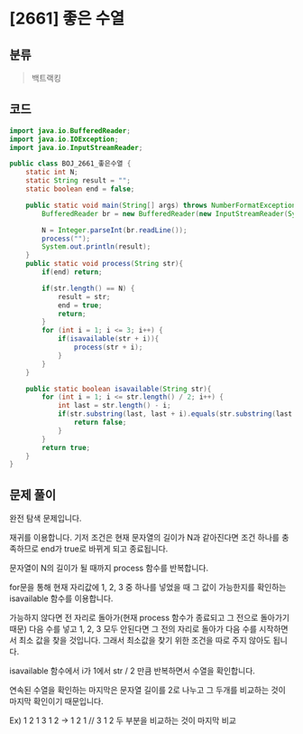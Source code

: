 # [2661] 좋은 수열

## 분류
> 백트랙킹

## 코드
```java
import java.io.BufferedReader;
import java.io.IOException;
import java.io.InputStreamReader;

public class BOJ_2661_좋은수열 {
    static int N;
    static String result = "";
    static boolean end = false;

    public static void main(String[] args) throws NumberFormatException, IOException {
        BufferedReader br = new BufferedReader(new InputStreamReader(System.in));

        N = Integer.parseInt(br.readLine());
        process("");
        System.out.println(result);
    }
    public static void process(String str){
        if(end) return;

        if(str.length() == N) {
            result = str;
            end = true;
            return;
        }
        for (int i = 1; i <= 3; i++) {
            if(isavailable(str + i)){
                process(str + i);
            }
        }
    }

    public static boolean isavailable(String str){
        for (int i = 1; i <= str.length() / 2; i++) {
            int last = str.length() - i;
            if(str.substring(last, last + i).equals(str.substring(last - i, last))){
                return false;
            }
        }
        return true;
    }
}
```

## 문제 풀이
완전 탐색 문제입니다.

재귀를 이용합니다. 기저 조건은 현재 문자열의 길이가 N과 같아진다면 조건 하나를 충족하므로 end가 true로 바뀌게 되고 종료됩니다.

문자열이 N의 길이가 될 때까지 process 함수를 반복합니다.

for문을 통해 현재 자리값에 1, 2, 3 중 하나를 넣었을 때 그 값이 가능한지를 확인하는 isavailable 함수를 이용합니다.

가능하지 않다면 전 자리로 돌아가(현재 process 함수가 종료되고 그 전으로 돌아가기 때문) 다음  수를 넣고 1, 2, 3 모두 안된다면 그 전의 자리로 돌아가 다음 수를 시작하면서 최소 값을 찾을 것입니다. 그래서 최소값을 찾기 위한 조건을 따로 주지 않아도 됩니다.

isavailable 함수에서 i가 1에서 str / 2 만큼 반복하면서 수열을 확인합니다.

연속된 수열을 확인하는 마지막은 문자열 길이를 2로 나누고 그 두개를 비교하는 것이 마지막 확인이기 때문입니다.

Ex) 1 2 1 3 1 2 -> 1 2 1 // 3 1 2 두 부분을 비교하는 것이 마지막 비교